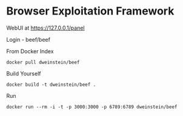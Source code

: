 Browser Exploitation Framework
======================

WebUI at https://127.0.0.1/panel

Login - beef/beef

From Docker Index
```
docker pull dweinstein/beef
```

Build Yourself
```
docker build -t dweinstein/beef .
```

Run
```
docker run --rm -i -t -p 3000:3000 -p 6789:6789 dweinstein/beef
```

